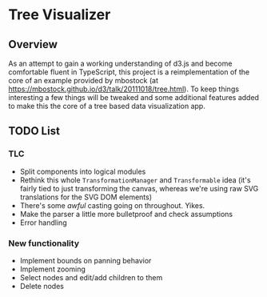 Tree Visualizer
===

Overview
---

As an attempt to gain a working understanding of d3.js and become comfortable
fluent in TypeScript, this project is a reimplementation of the core of an example
provided by mbostock (at https://mbostock.github.io/d3/talk/20111018/tree.html).
To keep things interesting a few things will be tweaked and some additional features
added to make this the core of a tree based data visualization app.

TODO List
---

### TLC
- Split components into logical modules
- Rethink this whole `TransformationManager` and `Transformable` idea (it's fairly
  tied to just transforming the canvas, whereas we're using raw SVG translations for
  the SVG DOM elements)
- There's some *awful* casting going on throughout. Yikes.
- Make the parser a little more bulletproof and check assumptions
- Error handling

### New functionality
- Implement bounds on panning behavior
- Implement zooming
- Select nodes and edit/add children to them
- Delete nodes